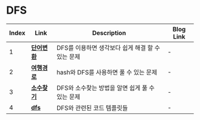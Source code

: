 # DFS
|Index|Link|Description|Blog Link|
|---|---|---|---|
|1|[**단어변환**](../src/programmers/단어변환)|DFS를 이용하면 생각보다 쉽게 해결 할 수 있는 문제|-|
|2|[**여행경로**](../src/programmers/여행경로)|hash와 DFS를 사용하면 풀 수 있는 문제|-|
|3|[**소수찾기**](../src/programmers/소수찾기)|DFS와 소수찾는 방법을 알면 쉽게 풀 수 있는 문제|-|
|4|[**dfs**](../src/template/dfs)|DFS와 관련된 코드 템플릿들|-|

